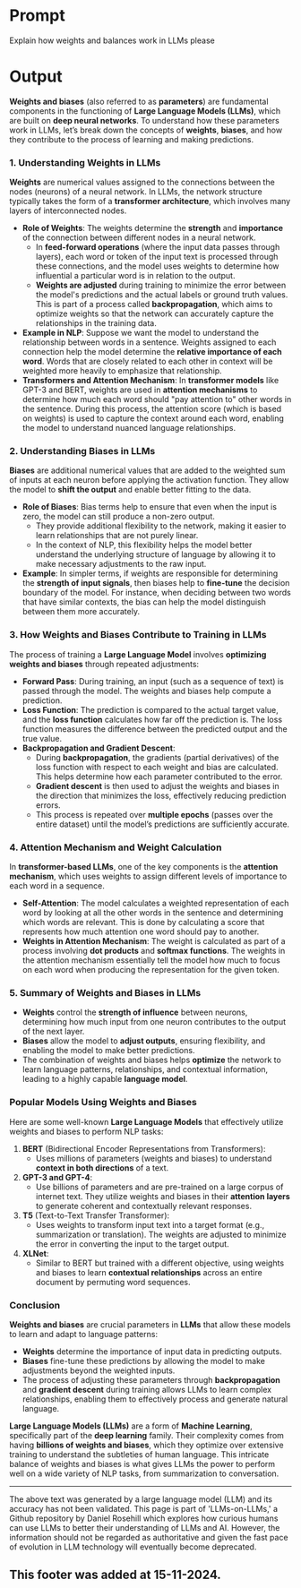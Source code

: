 # Prompt

Explain how weights and balances work in LLMs please

# Output

**Weights and biases** (also referred to as **parameters**) are fundamental components in the functioning of **Large Language Models (LLMs)**, which are built on **deep neural networks**. To understand how these parameters work in LLMs, let’s break down the concepts of **weights**, **biases**, and how they contribute to the process of learning and making predictions.

### 1. Understanding Weights in LLMs

**Weights** are numerical values assigned to the connections between the nodes (neurons) of a neural network. In LLMs, the network structure typically takes the form of a **transformer architecture**, which involves many layers of interconnected nodes.

- **Role of Weights**: The weights determine the **strength** and **importance** of the connection between different nodes in a neural network.
  - In **feed-forward operations** (where the input data passes through layers), each word or token of the input text is processed through these connections, and the model uses weights to determine how influential a particular word is in relation to the output.
  - **Weights are adjusted** during training to minimize the error between the model's predictions and the actual labels or ground truth values. This is part of a process called **backpropagation**, which aims to optimize weights so that the network can accurately capture the relationships in the training data.
- **Example in NLP**: Suppose we want the model to understand the relationship between words in a sentence. Weights assigned to each connection help the model determine the **relative importance of each word**. Words that are closely related to each other in context will be weighted more heavily to emphasize that relationship.
- **Transformers and Attention Mechanism**: In **transformer models** like GPT-3 and BERT, weights are used in **attention mechanisms** to determine how much each word should "pay attention to" other words in the sentence. During this process, the attention score (which is based on weights) is used to capture the context around each word, enabling the model to understand nuanced language relationships.

### 2. Understanding Biases in LLMs

**Biases** are additional numerical values that are added to the weighted sum of inputs at each neuron before applying the activation function. They allow the model to **shift the output** and enable better fitting to the data.

- **Role of Biases**: Bias terms help to ensure that even when the input is zero, the model can still produce a non-zero output.
  - They provide additional flexibility to the network, making it easier to learn relationships that are not purely linear.
  - In the context of NLP, this flexibility helps the model better understand the underlying structure of language by allowing it to make necessary adjustments to the raw input.
- **Example**: In simpler terms, if weights are responsible for determining the **strength of input signals**, then biases help to **fine-tune** the decision boundary of the model. For instance, when deciding between two words that have similar contexts, the bias can help the model distinguish between them more accurately.

### 3. How Weights and Biases Contribute to Training in LLMs

The process of training a **Large Language Model** involves **optimizing weights and biases** through repeated adjustments:

- **Forward Pass**: During training, an input (such as a sequence of text) is passed through the model. The weights and biases help compute a prediction.
- **Loss Function**: The prediction is compared to the actual target value, and the **loss function** calculates how far off the prediction is. The loss function measures the difference between the predicted output and the true value.
- **Backpropagation and Gradient Descent**:
  - During **backpropagation**, the gradients (partial derivatives) of the loss function with respect to each weight and bias are calculated. This helps determine how each parameter contributed to the error.
  - **Gradient descent** is then used to adjust the weights and biases in the direction that minimizes the loss, effectively reducing prediction errors.
  - This process is repeated over **multiple epochs** (passes over the entire dataset) until the model’s predictions are sufficiently accurate.

### 4. Attention Mechanism and Weight Calculation

In **transformer-based LLMs**, one of the key components is the **attention mechanism**, which uses weights to assign different levels of importance to each word in a sequence.

- **Self-Attention**: The model calculates a weighted representation of each word by looking at all the other words in the sentence and determining which words are relevant. This is done by calculating a score that represents how much attention one word should pay to another.
- **Weights in Attention Mechanism**: The weight is calculated as part of a process involving **dot products** and **softmax functions**. The weights in the attention mechanism essentially tell the model how much to focus on each word when producing the representation for the given token.

### 5. Summary of Weights and Biases in LLMs

- **Weights** control the **strength of influence** between neurons, determining how much input from one neuron contributes to the output of the next layer.
- **Biases** allow the model to **adjust outputs**, ensuring flexibility, and enabling the model to make better predictions.
- The combination of weights and biases helps **optimize** the network to learn language patterns, relationships, and contextual information, leading to a highly capable **language model**.

### Popular Models Using Weights and Biases

Here are some well-known **Large Language Models** that effectively utilize weights and biases to perform NLP tasks:

1. **BERT** (Bidirectional Encoder Representations from Transformers):
   - Uses millions of parameters (weights and biases) to understand **context in both directions** of a text.
2. **GPT-3 and GPT-4**:
   - Use billions of parameters and are pre-trained on a large corpus of internet text. They utilize weights and biases in their **attention layers** to generate coherent and contextually relevant responses.
3. **T5** (Text-to-Text Transfer Transformer):
   - Uses weights to transform input text into a target format (e.g., summarization or translation). The weights are adjusted to minimize the error in converting the input to the target output.
4. **XLNet**:
   - Similar to BERT but trained with a different objective, using weights and biases to learn **contextual relationships** across an entire document by permuting word sequences.

### Conclusion

**Weights and biases** are crucial parameters in **LLMs** that allow these models to learn and adapt to language patterns:

- **Weights** determine the importance of input data in predicting outputs.
- **Biases** fine-tune these predictions by allowing the model to make adjustments beyond the weighted inputs.
- The process of adjusting these parameters through **backpropagation** and **gradient descent** during training allows LLMs to learn complex relationships, enabling them to effectively process and generate natural language.

**Large Language Models (LLMs)** are a form of **Machine Learning**, specifically part of the **deep learning** family. Their complexity comes from having **billions of weights and biases**, which they optimize over extensive training to understand the subtleties of human language. This intricate balance of weights and biases is what gives LLMs the power to perform well on a wide variety of NLP tasks, from summarization to conversation.

---

The above text was generated by a large language model (LLM) and its accuracy has not been validated. This page is part of 'LLMs-on-LLMs,' a Github repository by Daniel Rosehill which explores how curious humans can use LLMs to better their understanding of LLMs and AI. However, the information should not be regarded as authoritative and given the fast pace of evolution in LLM technology will eventually become deprecated. 

This footer was added at 15-11-2024.
---
